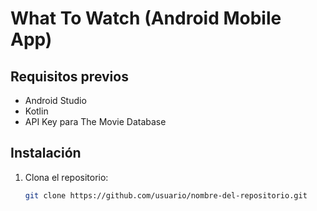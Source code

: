 # What To Watch (Android Mobile App)

## Requisitos previos

- Android Studio
- Kotlin
- API Key para The Movie Database

## Instalación

1. Clona el repositorio:

   ```bash
   git clone https://github.com/usuario/nombre-del-repositorio.git
